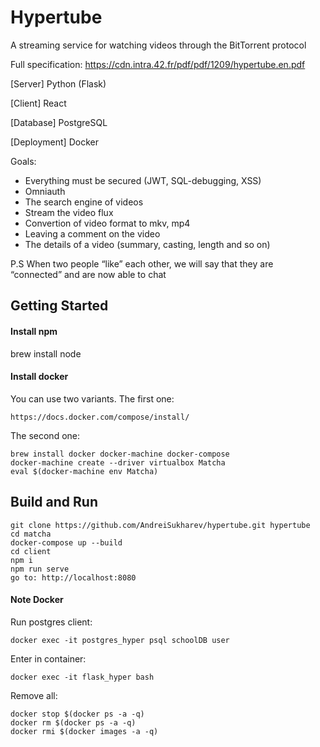 # Hypertube
A streaming service for watching videos through the BitTorrent protocol

Full specification: https://cdn.intra.42.fr/pdf/pdf/1209/hypertube.en.pdf

[Server] Python (Flask)

[Client] React

[Database] PostgreSQL

[Deployment] Docker

Goals:

- Everything must be secured (JWT, SQL-debugging, XSS)
- Omniauth
- The search engine of videos
- Stream the video flux
- Convertion of video format to mkv, mp4
- Leaving a comment on the video
- The details of a video (summary, casting, length and so on)

P.S  When two people “like” each other, we will say that they are “connected” and are now able to chat
## Getting Started

#### Install npm
brew install node

#### Install docker

You can use two variants.
The first one:
```
https://docs.docker.com/compose/install/
```
The second one:
```
brew install docker docker-machine docker-compose
docker-machine create --driver virtualbox Matcha
eval $(docker-machine env Matcha)
```

## Build and Run

```
git clone https://github.com/AndreiSukharev/hypertube.git hypertube
cd matcha
docker-compose up --build
cd client
npm i
npm run serve
go to: http://localhost:8080
```

#### Note Docker

Run postgres client:

```
docker exec -it postgres_hyper psql schoolDB user
```
Enter in container:
```
docker exec -it flask_hyper bash
```
Remove all:
```
docker stop $(docker ps -a -q)
docker rm $(docker ps -a -q)
docker rmi $(docker images -a -q)
```
